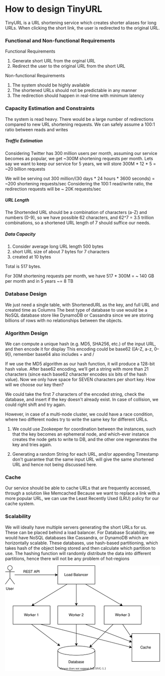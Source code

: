 # How to design TinyURL

TinyURL is a URL shortening service which creates shorter aliases for long URLs.
When clicking the short link, the user is redirected to the original URL.

### Functional and Non-functional Requirements

Functional Requirements
1. Generate short URL from the orginal URL
2. Redirect the user to the original URL from the short URL

Non-functional Requirements
1. The system should be highly available
2. The shortened URLs should not be predictable in any manner
3. The redirection should happen in real-time with minimum latency

### Capacity Estimation and Constraints

The system is read heavy. There would be a large number of redirections compared to new URL shortening requests.
We can safely assume a 100:1 ratio between reads and writes

##### Traffic Estimation

Considering Twitter has 300 million users per month, assuming our service becomes as popular, we get ~300M shortening requests per month.
Lets say we want to keep our service for 5 years, we will store 300M * 12 * 5 = ~20 billion requests

We will be serving out 300 million/(30 days * 24 hours * 3600 seconds)  = ~200 shortening requests/sec
Considering the 100:1 read/write ratio, the redirection requests will be ~ 20K requests/sec

##### URL Length

The Shortended URL should be a combination of characters (a-Z) and numbers (0-9), so we have possible 62 characters,
and 62^7 = 3.5 trillion combinations, so a shortened URL length of 7 should suffice our needs.

##### Data Capacity
1. Consider average long URL length 500 bytes
2. short URL size of about 7 bytes for 7 characters
3. created at 10 bytes

Total is 517 bytes.

For 30M shortening requests per month, we have 517 * 300M = ~ 140 GB per month and in 5 years ~= 8 TB

### Database Design

We just need a single table, with ShortenedURL as the key, and full URL and created time as Columns
The best type of database to use would be a NoSQL database store like DynamoDB or Cassandra since we are storing billions of rows with no relationships between the objects.

### Algorithm Design

We can compute a unique hash (e.g. MD5, SHA256, etc.) of the input URL, and then encode it for display
This encoding could be base62 ([A-Z, a-z, 0–9]), remember base64 also includes + and /

If we use the MD5 algorithm as our hash function, it will produce a 128-bit hash value.
After base62 encoding, we’ll get a string with more than 21 characters (since each base62 character encodes six bits of the hash value).
Now we only have space for SEVEN characters per short key. How will we choose our key then?

We could take the first 7 characters of the encoded string, check the database, and insert if the key doesn't already exist.
In case of collision, we could right shift and try again.


However, in case of a multi-node cluster, we could have a race condition, where two different nodes try to write the same key for different URLs.
1. We could use Zookeeper for coordination between the instances, such that the key becomes an ephemeral node, and which-ever instance creates the node gets to write to DB, and the other one regenerates the key and tries again.

3. Generating a random String for each URL, and/or appending Timestamp don't guarantee that the same input URL will give the same shortened URL and hence not being discussed here.

### Cache

Our service should be able to cache URLs that are frequently accessed, through a solution like Memcached
Because we want to replace a link with a more popular URL, we can use the Least Recently Used (LRU) policy for our cache system.


### Scalability

We will ideally have multiple servers generating the short URLs for us. These can be placed behind a load balancer.
For Database Scalability, we would have NoSQL databases like Cassandra, or DynamoDB which are horizontally scalable.
These databases, use hash-based partitioning, which takes hash of the object being stored and then calculate which partition to use. The hashing function will randomly distribute the data into different partitions, hence there will not be any problem of hot-regions

![img](imgs/tinyurl.svg)
